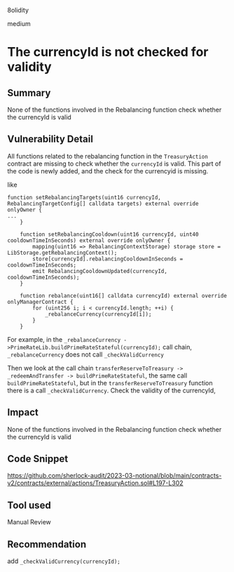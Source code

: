 8olidity

medium

# The currencyId is not checked for validity

## Summary
None of the functions involved in the Rebalancing function check whether the currencyId is valid
## Vulnerability Detail
All functions related to the rebalancing function in the `TreasuryAction` contract are missing to check whether the `currencyId` is valid. This part of the code is newly added, and the check for the currencyid is missing.

like
```solidity
function setRebalancingTargets(uint16 currencyId, RebalancingTargetConfig[] calldata targets) external override onlyOwner {
...
    }

    function setRebalancingCooldown(uint16 currencyId, uint40 cooldownTimeInSeconds) external override onlyOwner {
        mapping(uint16 => RebalancingContextStorage) storage store = LibStorage.getRebalancingContext();
        store[currencyId].rebalancingCooldownInSeconds = cooldownTimeInSeconds;
        emit RebalancingCooldownUpdated(currencyId, cooldownTimeInSeconds);
    }

    function rebalance(uint16[] calldata currencyId) external override onlyManagerContract {
        for (uint256 i; i < currencyId.length; ++i) {
            _rebalanceCurrency(currencyId[i]);
        }
    }
```


For example, in the `_rebalanceCurrency ->PrimeRateLib.buildPrimeRateStateful(currencyId);` call chain, `_rebalanceCurrency` does not call `_checkValidCurrency`

Then we look at the call chain `transferReserveToTreasury -> _redeemAndTransfer -> buildPrimeRateStateful`, the same call `buildPrimeRateStateful`, but in the `transferReserveToTreasury` function there is a call `_checkValidCurrency`. Check the validity of the currencyId,


## Impact
None of the functions involved in the Rebalancing function check whether the currencyId is valid
## Code Snippet
https://github.com/sherlock-audit/2023-03-notional/blob/main/contracts-v2/contracts/external/actions/TreasuryAction.sol#L197-L302
## Tool used

Manual Review

## Recommendation
add `_checkValidCurrency(currencyId);`